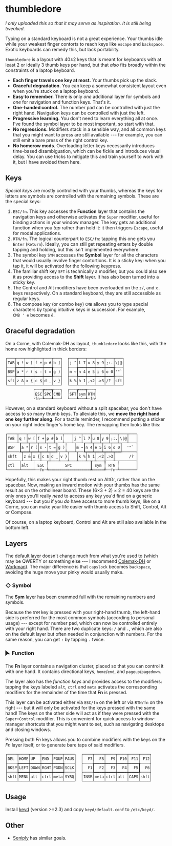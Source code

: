 # thumbledore

*I only uploaded this so that it may serve as inspiration. It is still being 
tweaked.*

Typing on a standard keyboard is not a great experience. Your thumbs 
idle while your weakest finger contorts to reach keys like `escape` and 
`backspace`. Exotic keyboards can remedy this, but lack portability.

`thumbledore` is a layout with 40±2 keys that is meant for keyboards 
with at least 2 or ideally 3 thumb keys per hand, but that *also* fits 
broadly within the constraints of a laptop keyboard.

-   **Each finger travels one key at most.** Your thumbs pick up the slack.
-   **Graceful degradation.** You can keep a somewhat consistent layout 
    even when you're stuck on a laptop keyboard.
-   **Easy to remember.** There is only *one* additional layer for 
    symbols and *one* for navigation and function keys. That's it.
-   **One-handed control.** The number pad can be controlled with just 
    the right hand. Navigation keys can be controlled with just the 
    left.
-   **Progressive learning.** You don't need to learn everything all at 
    once. I've found the symbol layer to be most important, so start 
    with that.
-   **No regressions.** Modifiers stack in a sensible way, and all 
    common keys that you might want to press are still available --- for 
    example, you can still emit a bare press of the right control key.
-   **No homerow mods**. Overloading letter keys necessarily introduces 
    time-based disambiguation, which can be fickle and introduces visual 
    delay. You can use tricks to mitigate this and train yourself to 
    work with it, but I have avoided them here.


## Keys

*Special keys* are mostly controlled with your thumbs, whereas the keys 
for letters are symbols are controlled with the remaining symbols. These 
are the special keys:

1.  `ESC/fn`. This key accesses the **Function** layer that contains the 
    navigation keys and otherwise activates the `Super` modifier, useful 
    for binding actions in your window manager. The key gets an 
    additional function when you *tap* rather than hold it: it then 
    triggers `Escape`, useful for modal applications.
2.  `RTN/fn`. The logical counterpart to `ESC/fn`: tapping this one gets 
    you `Enter` (`Return`). Ideally, you can still get repeating enters 
    by double tapping and holding, but this isn't implemented 
    everywhere.
3.  The symbol key `SYM` accesses the **Symbol** layer for all the 
    characters that would usually involve finger contortions. It is a 
    sticky key: when you tap it, it will be activated for the following 
    keypress.
4.  The familiar shift key `SFT` is technically a modifier, but you 
    could also see it as providing access to the **Shift** layer. It has 
    also been turned into a sticky key.
5.  The Control and Alt modifiers have been overloaded on the `z/`, and 
    `x.` keys respectively. On a standard keyboard, they are still 
    accessible as regular keys.
6.  The compose key (or combo key) `CMB` allows you to type special 
    characters by typing intuitive keys in succession. For example,  
    `CMB ' e` becomes `é`.

## Graceful degradation

On a Corne, with Colemak-DH as layout, `thumbledore` looks like this, 
with the home row highlighted in thick borders:

    ┌───┬───┬───┬───┬───┬───┐  ┌───┬───┬───┬───┬───┬───┐
    │TAB│q !│w [│f +│p #│b ]│  │j ^│l 7│u 8│y 9│;:.│\|@│
    ├───╆━━━┿━━━┿━━━┿━━━╅───┤  ├───╆━━━┿━━━┿━━━┿━━━╅───┤
    │BSP┃a *│r (│s -│t =┃g )│  │m ~┃n 4│e 5│i 6│o 0┃'"`│
    ├───╄━━━┿━━━┿━━━┿━━━╃───┤  ├───╄━━━┿━━━┿━━━┿━━━╃───┤
    │sft│z &│x {│c $│d _│v }│  │k %│h 1│,<2│.>3│/? │sft│
    └───┴───┴───┴───┴───┴───┘  └───┴───┴───┴───┴───┴───┘
                ┌┄┄┄┲┅┅┅┱┄┄┄┐  ┌┄┄┄┲┅┅┅┱┄┄┄┐
                ┊ESC┋SPC┋CMB┊  ┊SFT┋sym┋RTN┊
                └fn┄┺┅┅┅┹┄┄┄┘  └┄┄┄┺┅┅┅┹┄fn┘

However, on a standard keyboard without a split spacebar, you don't have 
access to so many thumb keys. To alleviate this, we **move the right 
hand one key further along**. For a tactile reminder, I recommend 
putting a sticker on your right index finger's home key. The remapping 
then looks like this:

    ┌────┬───┬───┬───┬───┬───┬───┬───┬───┬───┬───┬───┬───┬───┐
    │TAB │q !│w [│f +│p #│b ]┊   │j ^│l 7│u 8│y 9│;:.│\|@│   │
    ├────┴┲━━┷┯━━┷┯━━┷┯━━┷┱──┴┬──┴┬──┴┲━━┷┯━━┷┯━━┷┯━━┷┱──┴───┤
    │BSP  ┃a *│r (│s -│t =┃g )┊   │m ~┃n 4│e 5│i 6│o 0┃  '"` │
    ├─────┺┯━━┷┯━━┷┯━━┷┯━━┹┬──┴┬──┴┬──┺┯━━┷┯━━┷┯━━┷┯━━┹──────┤
    │shft  │z &│x {│c $│d _│v }┊   │k %│h 1│,<2│.>3│      /? │
    ├─────┬┴───┴┬┄┄┴┄┄┲┷┅┅┅┷┅┅┅┷┅┅┅┷┅┅┅┷┅┳┅┷┅┅┅╅┄┄┄┴┄┬───────┤
    │ctl  │alt  ┊ ESC ┋       SPC        ┃ sym ┋ RTN ┊       │
    └─────┴─────┴┄┄fn┄┺┅┅┅┅┅┅┅┅┅┅┅┅┅┅┅┅┅┅┻┅┅┅┅┅┹┄┄fn┄┴───────┘

Hopefully, this makes your right thumb rest on AltGr, rather than on the 
spacebar. Now, making an inward motion with your thumbs has the same 
result as on the ortholinear board. These (6×3 + 2) × 2 = 40 keys are 
the only ones you'll really *need* to access any key you'd find on a 
generic keyboard --- but you if you *do* have access to more thumb keys, 
like on a Corne, you can make your life easier with thumb access to 
Shift, Control, Alt or Compose.

Of course, on a laptop keyboard, Control and Alt are still also 
available in the bottom left.


## Layers

The default layer doesn't change much from what you're used to (which 
may be QWERTY or something else --- I recommend 
[Colemak-DH](https://colemakmods.github.io/mod-dh/) or 
[Workman](https://workmanlayout.org/)). The major difference is that 
`capslock` becomes `backspace`, avoiding the huge move your pinky would 
usually make.


### ◇ Symbol

The **Sym** layer has been crammed full with the remaining numbers and 
symbols.

Because the `SYM` key is pressed with your right-hand thumb, the 
left-hand side is preferred for the most common symbols (according to 
personal usage) --- except for number pad, which can now be controlled 
entirely with your right hand. There are two duplicate keys: `/` and 
`.`, which are also on the default layer but often needed in conjunction 
with numbers. For the same reason, you can get `:` by tapping `.` twice.


### 🮰 Function

The **Fn** layer contains a navigation cluster, placed so that you can 
control it with one hand. It contains directional keys, `home`/`end`, 
and `pageup`/`pagedown`.

The layer also has the *function keys* and provides access to the 
modifiers: tapping the keys labeled `alt`, `ctrl` and `meta` activates 
the corresponding modifiers for the remainder of the time that **Fn** is 
pressed.

This layer can be activated either via `ESC/fn` on the left or via 
`RTN/fn` on the right --- but it will only be activated for the keys 
pressed with the same hand! The keys on the other side will act as if 
they were pressed with the `Super+Control` modifier. This is convenient 
for quick access to window-manager shortcuts that you might want to set, 
such as navigating desktops and closing windows.

Pressing both *Fn* keys allows you to combine modifiers with the keys on 
the *Fn* layer itself, or to generate bare taps of said modifiers.

    ┌────┬────┬────┬────┬────┬────┐  ┌────┬────┬────┬────┬────┬────┐
    │DEL │HOME│UP  │END │PGUP│PAUS│  │  F7│  F8│  F9│ F10│ F11│ F12│
    ├────╆━━━━┿━━━━┿━━━━┿━━━━╅────┤  ├────╆━━━━┿━━━━┿━━━━┿━━━━╅────┤
    │BKSP┃LEFT│DOWN│RGHT│PGDN┃SCLK│  │  F1┃  F2│  F3│  F4│  F5┃  F6│
    ├────╄━━━━┿━━━━┿━━━━┿━━━━╃────┤  ├────╄━━━━┿━━━━┿━━━━┿━━━━╃────┤
    │shft│MENU│alt │ctrl│meta│SYRQ│  │INSR│meta│ctrl│alt │CAPS│shft│
    └────┴────┴────┴────┴────┴────┘  └────┴────┴────┴────┴────┴────┘



## Usage

Install [keyd](https://github.com/rvaiya/keyd) (version >=2.3) and copy 
`keyd/default.conf` to `/etc/keyd/`.


## Other

-   [Seniply](https://stevep99.github.io/seniply/) has similar goals.

